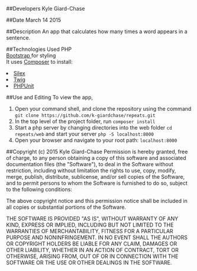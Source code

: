 ##Developers
Kyle Giard-Chase

##Date
March 14 2015

##Description
An app that calculates how many times a word appears in a sentence.

##Technologies Used
PHP <br>
<a href='http://getbootstrap.com/'>Bootstrap </a>for styling <br>
It uses <a href='https://getcomposer.org/'>Composer</a> to install:
<li>
<a href='http://silex.sensiolabs.org/'>Silex</a>
</li>
<li><a href='http://twig.sensiolabs.org/'>Twig</a></li>
<li><a href='https://phpunit.de/'>PHPUnit</a></li>

##Use and Editing
To view the app,<br>
1. Open your command shell, and clone the repository  using the command `git clone https://github.com/k-giardchase/repeats.git`<br>
2. In the top level of the project folder, run `composer install`<br>
3. Start a php server by changing directories into the web folder `cd repeats/web`
and start your server `php -S localhost:8000`<br>
5. Open your browser and navigate to your root path: `localhost:8000`


##Copyright (c) 2015 Kyle Giard-Chase
Permission is hereby granted, free of charge, to any person obtaining a copy
of this software and associated documentation files (the "Software"), to deal
in the Software without restriction, including without limitation the rights
to use, copy, modify, merge, publish, distribute, sublicense, and/or sell
copies of the Software, and to permit persons to whom the Software is
furnished to do so, subject to the following conditions:

The above copyright notice and this permission notice shall be included in
all copies or substantial portions of the Software.

THE SOFTWARE IS PROVIDED "AS IS", WITHOUT WARRANTY OF ANY KIND, EXPRESS OR
IMPLIED, INCLUDING BUT NOT LIMITED TO THE WARRANTIES OF MERCHANTABILITY,
FITNESS FOR A PARTICULAR PURPOSE AND NONINFRINGEMENT. IN NO EVENT SHALL THE
AUTHORS OR COPYRIGHT HOLDERS BE LIABLE FOR ANY CLAIM, DAMAGES OR OTHER
LIABILITY, WHETHER IN AN ACTION OF CONTRACT, TORT OR OTHERWISE, ARISING FROM,
OUT OF OR IN CONNECTION WITH THE SOFTWARE OR THE USE OR OTHER DEALINGS IN
THE SOFTWARE.
